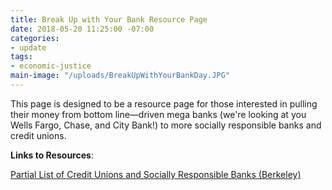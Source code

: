```yaml
---
title: Break Up with Your Bank Resource Page
date: 2018-05-20 11:25:00 -07:00
categories:
- update
tags:
- economic-justice
main-image: "/uploads/BreakUpWithYourBankDay.JPG"
---
```


This page is designed to be a resource page for those interested in pulling their money from bottom line—driven mega banks (we're looking at you Wells Fargo, Chase, and City Bank!) to more socially responsible banks and credit unions.

**Links to Resources**:

[Partial List of Credit Unions and Socially Responsible Banks (Berkeley)](https://drive.google.com/file/d/1ZybQpL4QQdDJbH-HK9WmIAsfQ-hXnL2Q/view)

